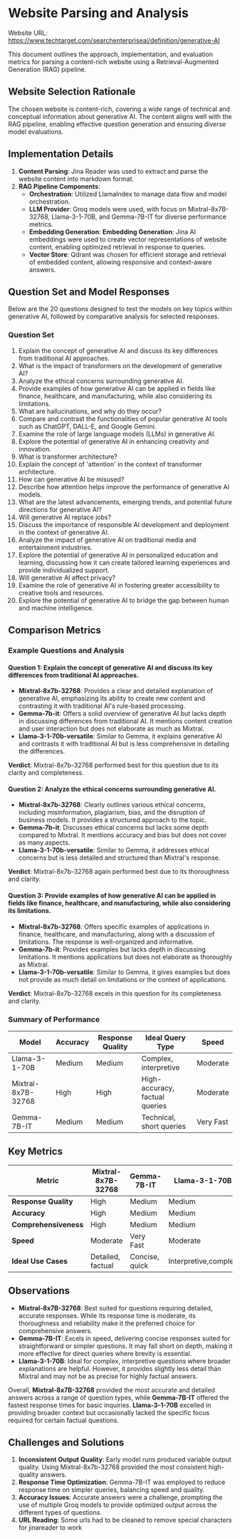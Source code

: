 # Website Parsing and Analysis 

Website URL: https://www.techtarget.com/searchenterpriseai/definition/generative-AI

This document outlines the approach, implementation, and evaluation metrics for parsing a content-rich website using a Retrieval-Augmented Generation (RAG) pipeline.

## Website Selection Rationale

The chosen website is content-rich, covering a wide range of technical and conceptual information about generative AI. The content aligns well with the RAG pipeline, enabling effective question generation and ensuring diverse model evaluations.

## Implementation Details

1. **Content Parsing**: Jina Reader was used to extract and parse the website content into markdown format.
2. **RAG Pipeline Components**:
   - **Orchestration**: Utilized LlamaIndex to manage data flow and model orchestration.
   - **LLM Provider**: Groq models were used, with focus on Mixtral-8x7B-32768, Llama-3-1-70B, and Gemma-7B-IT for diverse performance metrics.
   - **Embedding Generation**: **Embedding Generation**: Jina AI embeddings were used to create vector representations of website content, enabling optimized retrieval in response to queries.
   - **Vector Store**: Qdrant was chosen for efficient storage and retrieval of embedded content, allowing responsive and context-aware answers.

## Question Set and Model Responses

Below are the 20 questions designed to test the models on key topics within generative AI, followed by comparative analysis for selected responses.

### Question Set

1. Explain the concept of generative AI and discuss its key differences from traditional AI approaches.
2. What is the impact of transformers on the development of generative AI?
3. Analyze the ethical concerns surrounding generative AI.
4. Provide examples of how generative AI can be applied in fields like finance, healthcare, and manufacturing, while also considering its limitations.
5. What are hallucinations, and why do they occur?
6. Compare and contrast the functionalities of popular generative AI tools such as ChatGPT, DALL-E, and Google Gemini.
7. Examine the role of large language models (LLMs) in generative AI.
8. Explore the potential of generative AI in enhancing creativity and innovation.
9. What is transformer architecture?
10. Explain the concept of 'attention' in the context of transformer architecture.
11. How can generative AI be misused?
12. Describe how attention helps improve the performance of generative AI models.
13. What are the latest advancements, emerging trends, and potential future directions for generative AI?
14. Will generative AI replace jobs?
15. Discuss the importance of responsible AI development and deployment in the context of generative AI.
16. Analyze the impact of generative AI on traditional media and entertainment industries.
17. Explore the potential of generative AI in personalized education and learning, discussing how it can create tailored learning experiences and provide individualized support.
18. Will generative AI affect privacy?
19. Examine the role of generative AI in fostering greater accessibility to creative tools and resources.
20. Explore the potential of generative AI to bridge the gap between human and machine intelligence.

## Comparison Metrics

### Example Questions and Analysis

#### Question 1: Explain the concept of generative AI and discuss its key differences from traditional AI approaches.
- **Mixtral-8x7b-32768**: Provides a clear and detailed explanation of generative AI, emphasizing its ability to create new content and contrasting it with traditional AI's rule-based processing.
- **Gemma-7b-it**: Offers a solid overview of generative AI but lacks depth in discussing differences from traditional AI. It mentions content creation and user interaction but does not elaborate as much as Mixtral.
- **Llama-3-1-70b-versatile**: Similar to Gemma, it explains generative AI and contrasts it with traditional AI but is less comprehensive in detailing the differences.

**Verdict**: Mixtral-8x7b-32768 performed best for this question due to its clarity and completeness.

#### Question 2: Analyze the ethical concerns surrounding generative AI.
- **Mixtral-8x7b-32768**: Clearly outlines various ethical concerns, including misinformation, plagiarism, bias, and the disruption of business models. It provides a structured approach to the topic.
- **Gemma-7b-it**: Discusses ethical concerns but lacks some depth compared to Mixtral. It mentions accuracy and bias but does not cover as many aspects.
- **Llama-3-1-70b-versatile**: Similar to Gemma, it addresses ethical concerns but is less detailed and structured than Mixtral's response.

**Verdict**: Mixtral-8x7b-32768 again performed best due to its thoroughness and clarity.

#### Question 3: Provide examples of how generative AI can be applied in fields like finance, healthcare, and manufacturing, while also considering its limitations.
- **Mixtral-8x7b-32768**: Offers specific examples of applications in finance, healthcare, and manufacturing, along with a discussion of limitations. The response is well-organized and informative.
- **Gemma-7b-it**: Provides examples but lacks depth in discussing limitations. It mentions applications but does not elaborate as thoroughly as Mixtral.
- **Llama-3-1-70b-versatile**: Similar to Gemma, it gives examples but does not provide as much detail on limitations or the context of applications.

**Verdict**: Mixtral-8x7b-32768 excels in this question for its completeness and clarity.

### Summary of Performance

| Model               | Accuracy | Response Quality | Ideal Query Type                     | Speed               |
|---------------------|----------|------------------|--------------------------------------|---------------------|
| Llama-3-1-70B       | Medium   | Medium           | Complex, interpretive                | Moderate            |
| Mixtral-8x7B-32768  | High     | High             | High-accuracy, factual queries       | Moderate            |
| Gemma-7B-IT         | Medium   | Medium           | Technical, short queries             | Very Fast           |

## Key Metrics

| Metric               | Mixtral-8x7B-32768 | Gemma-7B-IT         | Llama-3-1-70B       |
|----------------------|--------------------|---------------------|---------------------|
| **Response Quality** | High               | Medium              | Medium              |
| **Accuracy**         | High               | Medium              | Medium              |
| **Comprehensiveness**| High               | Medium              | Medium              |
| **Speed**            | Moderate           | Very Fast           | Moderate            |
| **Ideal Use Cases**  | Detailed, factual  | Concise, quick      | Interpretive,complex|

## Observations

- **Mixtral-8x7B-32768**: Best suited for questions requiring detailed, accurate responses. While its response time is moderate, its thoroughness and reliability make it the preferred choice for comprehensive answers.
- **Gemma-7B-IT**: Excels in speed, delivering concise responses suited for straightforward or simpler questions. It may fall short on depth, making it more effective for direct queries where brevity is essential.
- **Llama-3-1-70B**: Ideal for complex, interpretive questions where broader explanations are helpful. However, it provides slightly less detail than Mixtral and may not be as precise for highly factual answers.

Overall, **Mixtral-8x7B-32768** provided the most accurate and detailed answers across a range of question types, while **Gemma-7B-IT** offered the fastest response times for basic inquiries. **Llama-3-1-70B** excelled in providing broader context but occasionally lacked the specific focus required for certain factual questions.

## Challenges and Solutions

1. **Inconsistent Output Quality**: Early model runs produced variable output quality. Using Mixtral-8x7b-32768 provided the most consistent high-quality answers.
2. **Response Time Optimization**: Gemma-7B-IT was employed to reduce response time on simpler queries, balancing speed and quality.
3. **Accuracy Issues**: Accurate answers were a challenge, prompting the use of multiple Groq models to provide optimized output across the different types of questions.
4. **URL Reading**: Some urls had to be cleaned to remove special characters for jinareader to work